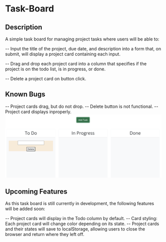 # Task-Board

## Description

A simple task board for managing project tasks where users will be able to:

-- Input the title of the project, due date, and description into a form
that, on submit, will display a project card containing each input.

-- Drag and drop each project card into a column that specifies if the project is on the todo list, is in progress, or done.

-- Delete a project card on button click.

## Known Bugs

-- Project cards drag, but do not drop.
-- Delete button is not functional.
-- Project card displays inproperly.
![alt text](assets/images/Screenshot%202024-04-04%20234614.png)

## Upcoming Features

As this task board is still currently in development, the following features will be added soon:

-- Project cards will display in the Todo column by default.
-- Card styling: Each project card will change color depending on its state.
-- Project cards and their states will save to localStorage, allowing users to close the browser and return where they left off.
